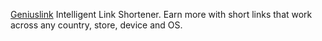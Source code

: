[Geniuslink](https://geni.us) Intelligent Link Shortener.  Earn more with short links that work across any country, store, device and OS.
